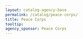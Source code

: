 ```yaml
---
layout: catalog-agency-base
permalink: /catalog/peace-corps/
title: Peace Corps
tooltip: 
agency_sponsor: Peace Corps
---
```



